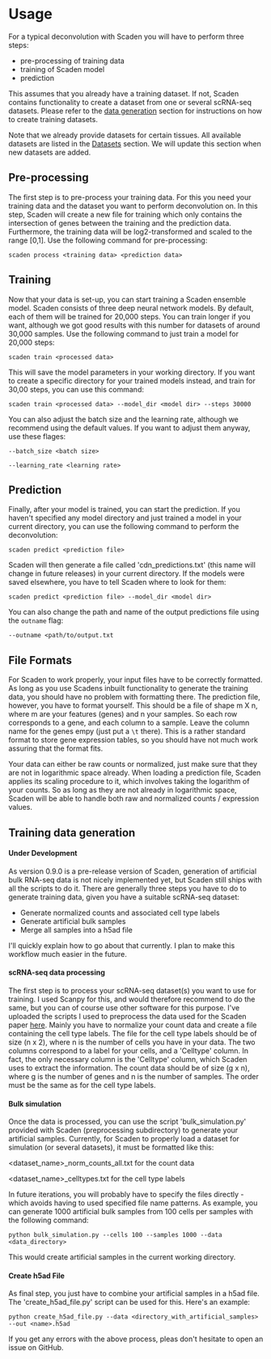 # Usage

For a typical deconvolution with Scaden you will have to perform three steps:

* pre-processing of training data
* training of Scaden model
* prediction

This assumes that you already have a training dataset. If not, Scaden contains functionality to create a dataset from one or several scRNA-seq datasets.
Please refer to the [data generation](#training-data-generation) section for instructions on how to create training datasets.

Note that we already provide datasets for certain tissues. All available datasets are listed in the [Datasets](datasets) section. We will
update this section when new datasets are added. 

## Pre-processing
The first step is to pre-process your training data. For this you need your training data and the dataset you want to perform deconvolution on.
In this step, Scaden will create a new file for training which only contains the intersection of genes between the training and the prediction data.
Furthermore, the training data will be log2-transformed and scaled to the range [0,1]. Use the following command for pre-processing:

```console
scaden process <training data> <prediction data>
```

## Training
Now that your data is set-up, you can start training a Scaden ensemble model. Scaden consists of three deep neural network models. By default,
each of them will be trained for 20,000 steps. You can train longer if you want, although we got good results with this number for datasets of 
around 30,000 samples. Use the following command to just train a model for 20,000 steps:


```console
scaden train <processed data>
```

This will save the model parameters in your working directory. If you want to create a specific directory for your trained models instead,
and train for 30,00 steps, you can use this command:


```console
scaden train <processed data> --model_dir <model dir> --steps 30000
```


You can also adjust the batch size and the learning rate, although we recommend using the default values. If you want to adjust them anyway, use these flages:


```console
--batch_size <batch size>

--learning_rate <learning rate>
```

## Prediction 
Finally, after your model is trained, you can start the prediction. If you haven't specified any model directory and just trained a model
in your current directory, you can use the following command to perform the deconvolution: 

```console
scaden predict <prediction file>
```

Scaden will then generate a file called 'cdn_predictions.txt' (this name will change in future releases) in your current directory. If the models were saved elsewhere,
you have to tell Scaden where to look for them:

```console
scaden predict <prediction file> --model_dir <model dir>
```


You can also change the path and name of the output predictions file using the `outname` flag:

```console
--outname <path/to/output.txt
```

## File Formats
For Scaden to work properly, your input files have to be correctly formatted. As long as you use Scadens inbuilt functionality to generate the training data, you should have no problem 
with formatting there. The prediction file, however, you have to format yourself. This should be a file of shape m X n, where m are your features (genes) and n your samples. So each row corresponds to 
a gene, and each column to a sample. Leave the column name for the genes empy (just put a `\t` there). This is a rather standard format to store gene expression tables, so you should have not much work assuring that the
format fits.

Your data can either be raw counts or normalized, just make sure that they are not in logarithmic space already. When loading a prediction file, Scaden applies its scaling procedure to it, which involves taking the logarithm of your counts.
So as long as they are not already in logarithmic space, Scaden will be able to handle both raw and normalized counts / expression values.

## Training data generation
#### Under Development 
As version 0.9.0 is a pre-release version of Scaden, generation of artificial bulk RNA-seq data is not nicely implemented yet, but Scaden still ships with all the scripts to do it. 
There are generally three steps you have to do to generate training data, given you have a suitable scRNA-seq dataset:

* Generate normalized counts and associated cell type labels
* Generate artificial bulk samples
* Merge all samples into a h5ad file

I'll quickly explain how to go about that currently. I plan to make this workflow much easier in the future.

#### scRNA-seq data processing
The first step is to process your scRNA-seq dataset(s) you want to use for training. I used Scanpy for this, and would therefore
recommend to do the same, but you can of course use other software for this purpose. I've uploaded the scripts I used to preprocess
the data used for the Scaden paper [here](https://doi.org/10.6084/m9.figshare.8234030.v1). Mainly you have to normalize your count data
and create a file containing the cell type labels. The file for the cell type labels should be of size (n x 2), where n is the number of cells 
you have in your data. The two columns correspond to a label for your cells, and a 'Celltype' column. In fact, the only necessary column is the 'Celltype'
column, which Scaden uses to extract the information. The count data should be of size (g x n), where g is the number of genes and n is the number of samples.
The order must be the same as for the cell type labels.

#### Bulk simulation
Once the data is processed, you can use the script 'bulk_simulation.py' provided with Scaden (preprocessing subdirectory) to generate your artificial samples.
Currently, for Scaden to properly load a dataset for simulation (or several datasets), it must be formatted like this:

<dataset_name>_norm_counts_all.txt for the count data

<dataset_name>_celltypes.txt for the cell type labels 

In future iterations, you will probably have to specify the files directly - which avoids having to used specified file name patterns.
As example, you can generate 1000 artificial bulk samples from 100 cells per samples with the following command:
```console
python bulk_simulation.py --cells 100 --samples 1000 --data <data_directory> 
```
This would create artificial samples in the current working directory.


#### Create h5ad File
As final step, you just have to combine your artificial samples in a h5ad file. The 'create_h5ad_file.py' script can be used for this.
Here's an example:
```console
python create_h5ad_file.py --data <directory_with_artificial_samples> --out <name>.h5ad
```

If you get any errors with the above process, pleas don't hesitate to open an issue on GitHub.